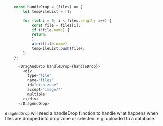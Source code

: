 ```js
    const handleDrop = (files) => {
        let tempFileList = [];

        for (let i = 0; i < files.length; i++) {
            const file = files[i];
            if (!file.name) {
            return;
            }
            alert(file.name)
            tempFileList.push(file);
        }
    };

      <DragAndDrop handleDrop={handleDrop}>
        <div
          type="file"
          name="files"
          id="drop-zone"
          accept="image/*"
          multiple
        ></div>
      </DragAndDrop>
 ```

`dragAndDrop` will need a handleDrop function to handle what happens when files are dropped into drop zone or selected. e.g. uploaded to a database.

